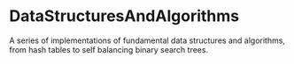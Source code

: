 # DataStructuresAndAlgorithms
A series of implementations of fundamental data structures and algorithms, from hash tables to self balancing binary search trees.
